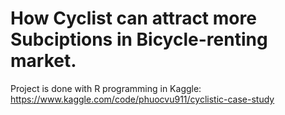 #  How Cyclist can attract more Subciptions in Bicycle-renting market.
Project is done with R programming in Kaggle: https://www.kaggle.com/code/phuocvu911/cyclistic-case-study 
